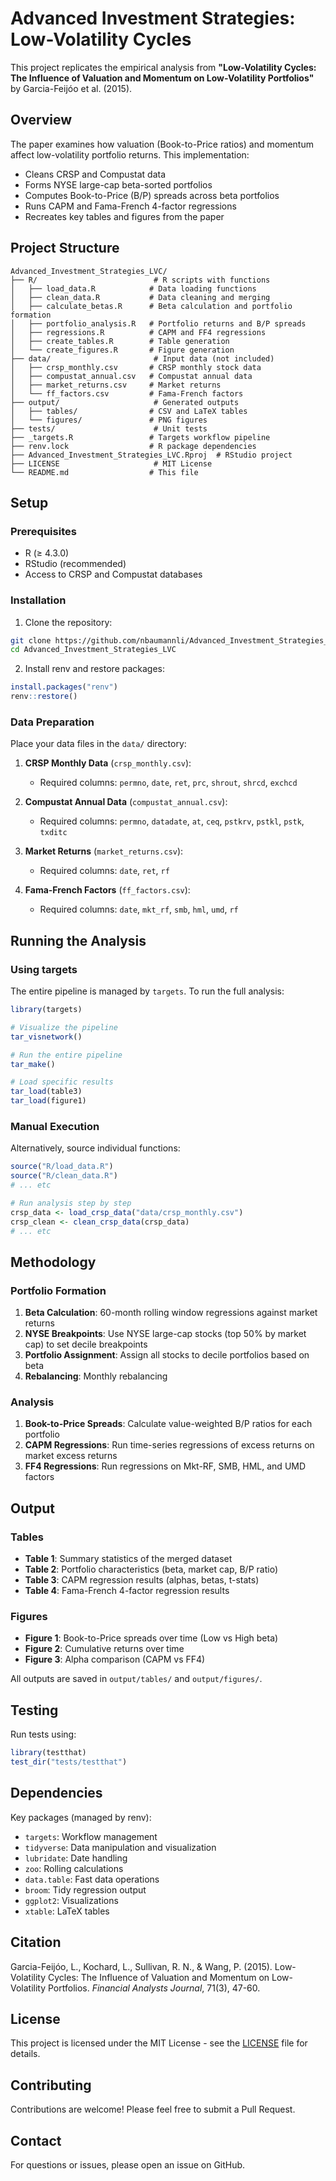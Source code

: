 # Advanced Investment Strategies: Low-Volatility Cycles

This project replicates the empirical analysis from **"Low-Volatility Cycles: The Influence of Valuation and Momentum on Low-Volatility Portfolios"** by Garcia-Feijóo et al. (2015).

## Overview

The paper examines how valuation (Book-to-Price ratios) and momentum affect low-volatility portfolio returns. This implementation:

- Cleans CRSP and Compustat data
- Forms NYSE large-cap beta-sorted portfolios
- Computes Book-to-Price (B/P) spreads across beta portfolios
- Runs CAPM and Fama-French 4-factor regressions
- Recreates key tables and figures from the paper

## Project Structure

```
Advanced_Investment_Strategies_LVC/
├── R/                          # R scripts with functions
│   ├── load_data.R            # Data loading functions
│   ├── clean_data.R           # Data cleaning and merging
│   ├── calculate_betas.R      # Beta calculation and portfolio formation
│   ├── portfolio_analysis.R   # Portfolio returns and B/P spreads
│   ├── regressions.R          # CAPM and FF4 regressions
│   ├── create_tables.R        # Table generation
│   └── create_figures.R       # Figure generation
├── data/                       # Input data (not included)
│   ├── crsp_monthly.csv       # CRSP monthly stock data
│   ├── compustat_annual.csv   # Compustat annual data
│   ├── market_returns.csv     # Market returns
│   └── ff_factors.csv         # Fama-French factors
├── output/                     # Generated outputs
│   ├── tables/                # CSV and LaTeX tables
│   └── figures/               # PNG figures
├── tests/                      # Unit tests
├── _targets.R                 # Targets workflow pipeline
├── renv.lock                  # R package dependencies
├── Advanced_Investment_Strategies_LVC.Rproj  # RStudio project
├── LICENSE                     # MIT License
└── README.md                  # This file
```

## Setup

### Prerequisites

- R (≥ 4.3.0)
- RStudio (recommended)
- Access to CRSP and Compustat databases

### Installation

1. Clone the repository:
```bash
git clone https://github.com/nbaumannli/Advanced_Investment_Strategies_LVC.git
cd Advanced_Investment_Strategies_LVC
```

2. Install renv and restore packages:
```r
install.packages("renv")
renv::restore()
```

### Data Preparation

Place your data files in the `data/` directory:

1. **CRSP Monthly Data** (`crsp_monthly.csv`):
   - Required columns: `permno`, `date`, `ret`, `prc`, `shrout`, `shrcd`, `exchcd`
   
2. **Compustat Annual Data** (`compustat_annual.csv`):
   - Required columns: `permno`, `datadate`, `at`, `ceq`, `pstkrv`, `pstkl`, `pstk`, `txditc`
   
3. **Market Returns** (`market_returns.csv`):
   - Required columns: `date`, `ret`, `rf`
   
4. **Fama-French Factors** (`ff_factors.csv`):
   - Required columns: `date`, `mkt_rf`, `smb`, `hml`, `umd`, `rf`

## Running the Analysis

### Using targets

The entire pipeline is managed by `targets`. To run the full analysis:

```r
library(targets)

# Visualize the pipeline
tar_visnetwork()

# Run the entire pipeline
tar_make()

# Load specific results
tar_load(table3)
tar_load(figure1)
```

### Manual Execution

Alternatively, source individual functions:

```r
source("R/load_data.R")
source("R/clean_data.R")
# ... etc

# Run analysis step by step
crsp_data <- load_crsp_data("data/crsp_monthly.csv")
crsp_clean <- clean_crsp_data(crsp_data)
# ... etc
```

## Methodology

### Portfolio Formation

1. **Beta Calculation**: 60-month rolling window regressions against market returns
2. **NYSE Breakpoints**: Use NYSE large-cap stocks (top 50% by market cap) to set decile breakpoints
3. **Portfolio Assignment**: Assign all stocks to decile portfolios based on beta
4. **Rebalancing**: Monthly rebalancing

### Analysis

1. **Book-to-Price Spreads**: Calculate value-weighted B/P ratios for each portfolio
2. **CAPM Regressions**: Run time-series regressions of excess returns on market excess returns
3. **FF4 Regressions**: Run regressions on Mkt-RF, SMB, HML, and UMD factors

## Output

### Tables

- **Table 1**: Summary statistics of the merged dataset
- **Table 2**: Portfolio characteristics (beta, market cap, B/P ratio)
- **Table 3**: CAPM regression results (alphas, betas, t-stats)
- **Table 4**: Fama-French 4-factor regression results

### Figures

- **Figure 1**: Book-to-Price spreads over time (Low vs High beta)
- **Figure 2**: Cumulative returns over time
- **Figure 3**: Alpha comparison (CAPM vs FF4)

All outputs are saved in `output/tables/` and `output/figures/`.

## Testing

Run tests using:

```r
library(testthat)
test_dir("tests/testthat")
```

## Dependencies

Key packages (managed by renv):

- `targets`: Workflow management
- `tidyverse`: Data manipulation and visualization
- `lubridate`: Date handling
- `zoo`: Rolling calculations
- `data.table`: Fast data operations
- `broom`: Tidy regression output
- `ggplot2`: Visualizations
- `xtable`: LaTeX tables

## Citation

Garcia-Feijóo, L., Kochard, L., Sullivan, R. N., & Wang, P. (2015). Low-Volatility Cycles: The Influence of Valuation and Momentum on Low-Volatility Portfolios. *Financial Analysts Journal*, 71(3), 47-60.

## License

This project is licensed under the MIT License - see the [LICENSE](LICENSE) file for details.

## Contributing

Contributions are welcome! Please feel free to submit a Pull Request.

## Contact

For questions or issues, please open an issue on GitHub.
